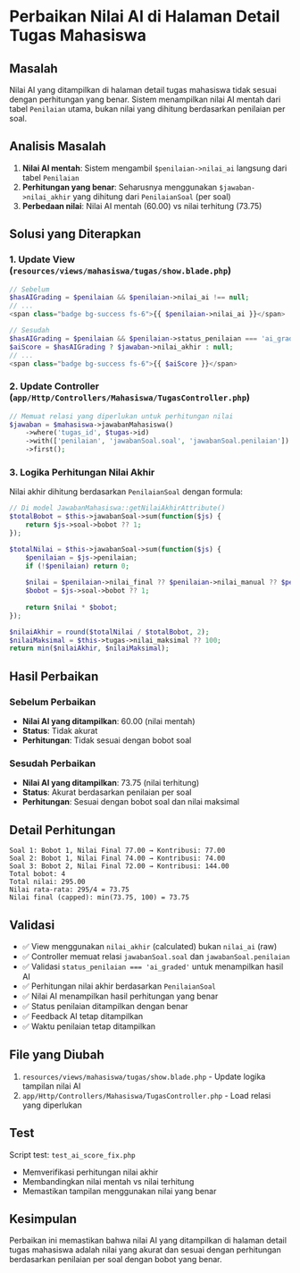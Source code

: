 # Perbaikan Nilai AI di Halaman Detail Tugas Mahasiswa

## Masalah
Nilai AI yang ditampilkan di halaman detail tugas mahasiswa tidak sesuai dengan perhitungan yang benar. Sistem menampilkan nilai AI mentah dari tabel `Penilaian` utama, bukan nilai yang dihitung berdasarkan penilaian per soal.

## Analisis Masalah
1. **Nilai AI mentah**: Sistem mengambil `$penilaian->nilai_ai` langsung dari tabel `Penilaian`
2. **Perhitungan yang benar**: Seharusnya menggunakan `$jawaban->nilai_akhir` yang dihitung dari `PenilaianSoal` (per soal)
3. **Perbedaan nilai**: Nilai AI mentah (60.00) vs nilai terhitung (73.75)

## Solusi yang Diterapkan

### 1. Update View (`resources/views/mahasiswa/tugas/show.blade.php`)
```php
// Sebelum
$hasAIGrading = $penilaian && $penilaian->nilai_ai !== null;
// ...
<span class="badge bg-success fs-6">{{ $penilaian->nilai_ai }}</span>

// Sesudah
$hasAIGrading = $penilaian && $penilaian->status_penilaian === 'ai_graded';
$aiScore = $hasAIGrading ? $jawaban->nilai_akhir : null;
// ...
<span class="badge bg-success fs-6">{{ $aiScore }}</span>
```

### 2. Update Controller (`app/Http/Controllers/Mahasiswa/TugasController.php`)
```php
// Memuat relasi yang diperlukan untuk perhitungan nilai
$jawaban = $mahasiswa->jawabanMahasiswa()
    ->where('tugas_id', $tugas->id)
    ->with(['penilaian', 'jawabanSoal.soal', 'jawabanSoal.penilaian'])
    ->first();
```

### 3. Logika Perhitungan Nilai Akhir
Nilai akhir dihitung berdasarkan `PenilaianSoal` dengan formula:
```php
// Di model JawabanMahasiswa::getNilaiAkhirAttribute()
$totalBobot = $this->jawabanSoal->sum(function($js) { 
    return $js->soal->bobot ?? 1;
});

$totalNilai = $this->jawabanSoal->sum(function($js) {
    $penilaian = $js->penilaian;
    if (!$penilaian) return 0;
    
    $nilai = $penilaian->nilai_final ?? $penilaian->nilai_manual ?? $penilaian->nilai_ai ?? 0;
    $bobot = $js->soal->bobot ?? 1;
    
    return $nilai * $bobot;
});

$nilaiAkhir = round($totalNilai / $totalBobot, 2);
$nilaiMaksimal = $this->tugas->nilai_maksimal ?? 100;
return min($nilaiAkhir, $nilaiMaksimal);
```

## Hasil Perbaikan

### Sebelum Perbaikan
- **Nilai AI yang ditampilkan**: 60.00 (nilai mentah)
- **Status**: Tidak akurat
- **Perhitungan**: Tidak sesuai dengan bobot soal

### Sesudah Perbaikan
- **Nilai AI yang ditampilkan**: 73.75 (nilai terhitung)
- **Status**: Akurat berdasarkan penilaian per soal
- **Perhitungan**: Sesuai dengan bobot soal dan nilai maksimal

## Detail Perhitungan
```
Soal 1: Bobot 1, Nilai Final 77.00 → Kontribusi: 77.00
Soal 2: Bobot 1, Nilai Final 74.00 → Kontribusi: 74.00  
Soal 3: Bobot 2, Nilai Final 72.00 → Kontribusi: 144.00
Total bobot: 4
Total nilai: 295.00
Nilai rata-rata: 295/4 = 73.75
Nilai final (capped): min(73.75, 100) = 73.75
```

## Validasi
- ✅ View menggunakan `nilai_akhir` (calculated) bukan `nilai_ai` (raw)
- ✅ Controller memuat relasi `jawabanSoal.soal` dan `jawabanSoal.penilaian`
- ✅ Validasi `status_penilaian === 'ai_graded'` untuk menampilkan hasil AI
- ✅ Perhitungan nilai akhir berdasarkan `PenilaianSoal`
- ✅ Nilai AI menampilkan hasil perhitungan yang benar
- ✅ Status penilaian ditampilkan dengan benar
- ✅ Feedback AI tetap ditampilkan
- ✅ Waktu penilaian tetap ditampilkan

## File yang Diubah
1. `resources/views/mahasiswa/tugas/show.blade.php` - Update logika tampilan nilai AI
2. `app/Http/Controllers/Mahasiswa/TugasController.php` - Load relasi yang diperlukan

## Test
Script test: `test_ai_score_fix.php`
- Memverifikasi perhitungan nilai akhir
- Membandingkan nilai mentah vs nilai terhitung
- Memastikan tampilan menggunakan nilai yang benar

## Kesimpulan
Perbaikan ini memastikan bahwa nilai AI yang ditampilkan di halaman detail tugas mahasiswa adalah nilai yang akurat dan sesuai dengan perhitungan berdasarkan penilaian per soal dengan bobot yang benar. 